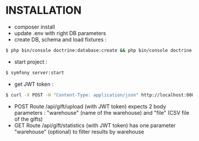 INSTALLATION
====================================

- composer install
- update .env with right DB parameters
- create DB, schema and load fixtures :
``` bash
$ php bin/console doctrine:database:create && php bin/console doctrine:schema:update --force && php bin/console doctrine:fixtures:load --append
```
- start project : 
``` bash
$ symfony server:start
```
- get JWT token :
``` bash
$ curl -X POST -H "Content-Type: application/json" http://localhost:8000/api/login_check -d '{"username":"lutin@santa.com","password":"lutin"}'
```
- POST Route /api/gift/upload (with JWT token) expects 2 body parameters : "warehouse" (name of the warehouse) and "file" (CSV file of the gifts)
- GET Route /api/gift/statistics (with JWT token) has one parameter "warehouse" (optional) to filter results by warehouse
